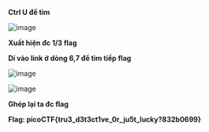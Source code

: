 __Ctrl U để tìm__

![image](https://user-images.githubusercontent.com/86923385/132199170-77347742-0575-4616-b839-215d012ed4e0.png)

__Xuất hiện đc 1/3 flag__

__Dí vào link ở dòng 6,7 để tìm tiếp flag__

![image](https://user-images.githubusercontent.com/86923385/132199362-3b447297-4037-4ba0-8cb9-5d05e728ccb6.png)


![image](https://user-images.githubusercontent.com/86923385/132199389-e725ef54-b819-4992-a7f4-14fb469bc60d.png)


__Ghép lại ta đc flag__ 

__Flag: picoCTF{tru3_d3t3ct1ve_0r_ju5t_lucky?832b0699}__
